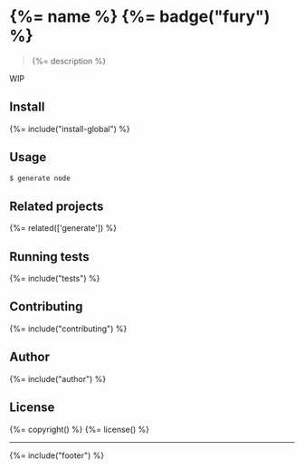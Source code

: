 # {%= name %} {%= badge("fury") %}

> {%= description %}

WIP

## Install
{%= include("install-global") %}

## Usage

```js
$ generate node
```

## Related projects
{%= related(['generate']) %}  

## Running tests
{%= include("tests") %}

## Contributing
{%= include("contributing") %}

## Author
{%= include("author") %}

## License
{%= copyright() %}
{%= license() %}

***

{%= include("footer") %}
